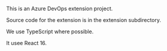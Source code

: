 This is an Azure DevOps extension project.

Source code for the extension is in the extension subdirectory.

We use TypeScript where possible.

It usee React 16.
